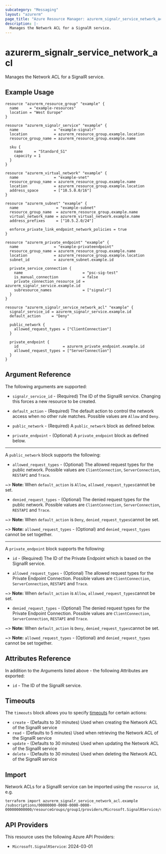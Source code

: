```yaml
---
subcategory: "Messaging"
layout: "azurerm"
page_title: "Azure Resource Manager: azurerm_signalr_service_network_acl"
description: |-
  Manages the Network ACL for a SignalR service.
---
```


# azurerm_signalr_service_network_acl

Manages the Network ACL for a SignalR service.

## Example Usage

```hcl
resource "azurerm_resource_group" "example" {
  name     = "example-resources"
  location = "West Europe"
}

resource "azurerm_signalr_service" "example" {
  name                = "example-signalr"
  location            = azurerm_resource_group.example.location
  resource_group_name = azurerm_resource_group.example.name

  sku {
    name     = "Standard_S1"
    capacity = 1
  }
}

resource "azurerm_virtual_network" "example" {
  name                = "example-vnet"
  resource_group_name = azurerm_resource_group.example.name
  location            = azurerm_resource_group.example.location
  address_space       = ["10.5.0.0/16"]
}

resource "azurerm_subnet" "example" {
  name                 = "example-subnet"
  resource_group_name  = azurerm_resource_group.example.name
  virtual_network_name = azurerm_virtual_network.example.name
  address_prefixes     = ["10.5.2.0/24"]

  enforce_private_link_endpoint_network_policies = true
}

resource "azurerm_private_endpoint" "example" {
  name                = "example-privateendpoint"
  resource_group_name = azurerm_resource_group.example.name
  location            = azurerm_resource_group.example.location
  subnet_id           = azurerm_subnet.example.id

  private_service_connection {
    name                           = "psc-sig-test"
    is_manual_connection           = false
    private_connection_resource_id = azurerm_signalr_service.example.id
    subresource_names              = ["signalr"]
  }
}

resource "azurerm_signalr_service_network_acl" "example" {
  signalr_service_id = azurerm_signalr_service.example.id
  default_action     = "Deny"

  public_network {
    allowed_request_types = ["ClientConnection"]
  }

  private_endpoint {
    id                    = azurerm_private_endpoint.example.id
    allowed_request_types = ["ServerConnection"]
  }
}
```

## Argument Reference

The following arguments are supported:

* `signalr_service_id` - (Required) The ID of the SignalR service. Changing this forces a new resource to be created.

* `default_action` - (Required) The default action to control the network access when no other rule matches. Possible values are `Allow` and `Deny`.

* `public_network` - (Required) A `public_network` block as defined below.

* `private_endpoint` - (Optional) A `private_endpoint` block as defined below.

---

A `public_network` block supports the following:

* `allowed_request_types` - (Optional) The allowed request types for the public network. Possible values are `ClientConnection`, `ServerConnection`, `RESTAPI` and `Trace`.

~> **Note:** When `default_action` is `Allow`, `allowed_request_types`cannot be set.

* `denied_request_types` - (Optional) The denied request types for the public network. Possible values are `ClientConnection`, `ServerConnection`, `RESTAPI` and `Trace`.

~> **Note:** When `default_action` is `Deny`, `denied_request_types`cannot be set.

~> **Note:** `allowed_request_types` - (Optional) and `denied_request_types` cannot be set together.

---

A `private_endpoint` block supports the following:

* `id` - (Required) The ID of the Private Endpoint which is based on the SignalR service.

* `allowed_request_types` - (Optional) The allowed request types for the Private Endpoint Connection. Possible values are `ClientConnection`, `ServerConnection`, `RESTAPI` and `Trace`.

~> **Note:** When `default_action` is `Allow`, `allowed_request_types`cannot be set.

* `denied_request_types` - (Optional) The denied request types for the Private Endpoint Connection. Possible values are `ClientConnection`, `ServerConnection`, `RESTAPI` and `Trace`.

~> **Note:** When `default_action` is `Deny`, `denied_request_types`cannot be set.

~> **Note:** `allowed_request_types` - (Optional) and `denied_request_types` cannot be set together.

## Attributes Reference

In addition to the Arguments listed above - the following Attributes are exported:

* `id` - The ID of the SignalR service.

## Timeouts

The `timeouts` block allows you to specify [timeouts](https://www.terraform.io/language/resources/syntax#operation-timeouts) for certain actions:

* `create` - (Defaults to 30 minutes) Used when creating the Network ACL of the SignalR service
* `read` - (Defaults to 5 minutes) Used when retrieving the Network ACL of the SignalR service
* `update` - (Defaults to 30 minutes) Used when updating the Network ACL of the SignalR service
* `delete` - (Defaults to 30 minutes) Used when deleting the Network ACL of the SignalR service

## Import

Network ACLs for a SignalR service can be imported using the `resource id`, e.g.

```shell
terraform import azurerm_signalr_service_network_acl.example /subscriptions/00000000-0000-0000-0000-000000000000/resourceGroups/group1/providers/Microsoft.SignalRService/signalR/signalr1
```

## API Providers
<!-- This section is generated, changes will be overwritten -->
This resource uses the following Azure API Providers:

* `Microsoft.SignalRService`: 2024-03-01
